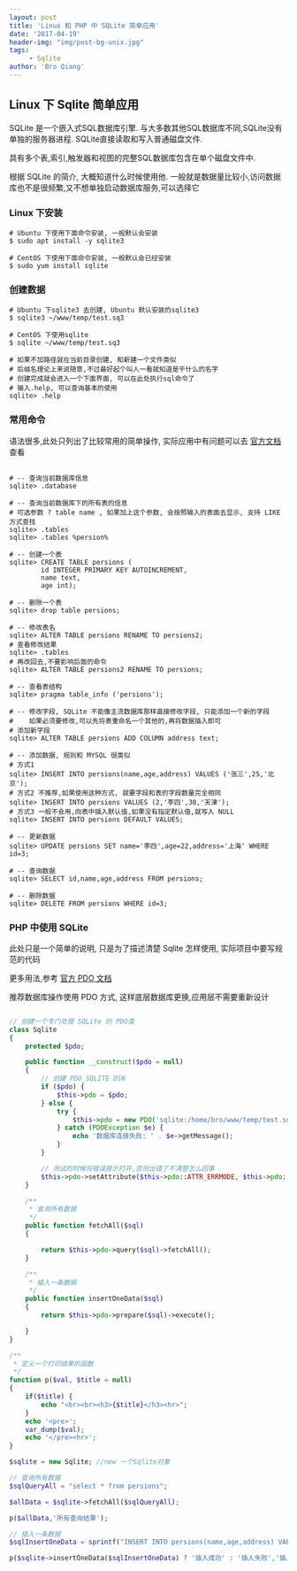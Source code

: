 ```yaml
---
layout: post
title: 'Linux 和 PHP 中 SQLite 简单应用'
date: '2017-04-19'
header-img: "img/post-bg-unix.jpg"
tags:
     - Sqlite
author: 'Bro Qiang'
---
```


## Linux 下 Sqlite 简单应用

SQLite 是一个嵌入式SQL数据库引擎. 与大多数其他SQL数据库不同,SQLite没有单独的服务器进程. SQLite直接读取和写入普通磁盘文件.

具有多个表,索引,触发器和视图的完整SQL数据库包含在单个磁盘文件中. 

根据 SQLite 的简介, 大概知道什么时候使用他. 一般就是数据量比较小,访问数据库也不是很频繁,又不想单独启动数据库服务,可以选择它

### Linux 下安装

```shell
# Ubuntu 下使用下面命令安装, 一般默认会安装
$ sudo apt install -y sqlite3

# CentOS 下使用下面命令安装, 一般默认会已经安装
$ sudo yum install sqlite
```

### 创建数据

```shell
# Ubuntu 下sqlite3 去创建, Ubuntu 默认安装的sqlite3
$ sqlite3 ~/www/temp/test.sq3

# CentOS 下使用sqlite
$ sqlite ~/www/temp/test.sq3

# 如果不加路径就在当前目录创建, 和新建一个文件类似
# 后缀名理论上来说随意,不过最好起个叫人一看就知道是干什么的名字
# 创建完成就会进入一个下面界面, 可以在此处执行sql命令了
# 输入.help, 可以查询基本的使用
sqlite> .help
```

### 常用命令

语法很多,此处只列出了比较常用的简单操作, 实际应用中有问题可以去 [官方文档](http://www.sqlite.org/lang.html) 查看

```shell

# -- 查询当前数据库信息
sqlite> .database

# -- 查询当前数据库下的所有表的信息
# 可选参数 ? table name , 如果加上这个参数, 会按照输入的表面去显示, 支持 LIKE 方式查找
sqlite> .tables
sqlite> .tables %persion%

# -- 创建一个表
sqlite> CREATE TABLE persions ( 
        id INTEGER PRIMARY KEY AUTOINCREMENT, 
        name text, 
        age int);

# -- 删除一个表
sqlite> drop table persions;

# -- 修改表名
sqlite> ALTER TABLE persions RENAME TO persions2;
# 查看修改结果
sqlite> .tables
# 再改回去,不要影响后面的命令
sqlite> ALTER TABLE persions2 RENAME TO persions;

# -- 查看表结构
sqlite> pragma table_info ('persions');

# -- 修改字段, SQLite 不能像主流数据库那样直接修改字段, 只能添加一个新的字段
#    如果必须要修改,可以先将表重命名一个其他的,再将数据插入即可
# 添加新字段
sqlite> ALTER TABLE persions ADD COLUMN address text;

# -- 添加数据, 规则和 MYSQL 很类似
# 方式1
sqlite> INSERT INTO persions(name,age,address) VALUES ('张三',25,'北京'); 
# 方式2 不推荐,如果使用这种方式, 就要字段和表的字段数量完全相同
sqlite> INSERT INTO persions VALUES (2,'李四',30,'天津'); 
# 方式3 一般不会用,向表中插入默认值,如果没有指定默认值,就写入 NULL
sqlite> INSERT INTO persions DEFAULT VALUES;

# -- 更新数据
sqlite> UPDATE persions SET name='李四',age=22,address='上海' WHERE id=3;

# -- 查询数据
sqlite> SELECT id,name,age,address FROM persions;

# -- 删除数据
sqlite> DELETE FROM persions WHERE id=3;

```

### PHP 中使用 SQLite

此处只是一个简单的说明, 只是为了描述清楚 Sqlite 怎样使用, 实际项目中要写规范的代码

更多用法,参考 [官方 PDO 文档](http://php.net/manual/zh/book.pdo.php)

推荐数据库操作使用 PDO 方式, 这样底层数据库更换,应用层不需要重新设计


```php

// 创建一个专门处理 SQLite 的 PDO类
class Sqlite
{
    protected $pdo;

    public function __construct($pdo = null)
    {
        // 创建 PDO_SQLITE DSN
        if ($pdo) {
            $this->pdo = $pdo;
        } else {
            try {
                $this->pdo = new PDO('sqlite:/home/bro/www/temp/test.sq3');
            } catch (PDOException $e) {
                echo '数据库连接失败: ' . $e->getMessage();
            }
        }

        // 测试的时候将错误提示打开,否则出错了不清楚怎么回事
        $this->pdo->setAttribute($this->pdo::ATTR_ERRMODE, $this->pdo::ERRMODE_EXCEPTION);
    }

    /**
     * 查询所有数据
     */
    public function fetchAll($sql)
    {

        return $this->pdo->query($sql)->fetchAll();
    }

    /**
     * 插入一条数据
     */
    public function insertOneData($sql)
    {
        return $this->pdo->prepare($sql)->execute();

    }
}

/**
 * 定义一个打印结果的函数
 */
function p($val, $title = null)
{
    if($title) {
        echo "<br><br><h3>{$title}</h3><hr>";
    }
    echo '<pre>';
    var_dump($val);
    echo '</pre><hr>';
}

$sqlite = new Sqlite; //new 一个Sqlite对象

// 查询所有数据
$sqlQueryAll = "select * from persions";

$allData = $sqlite->fetchAll($sqlQueryAll);

p($allData,'所有查询结果');

// 插入一条数据
$sqlInsertOneData = sprintf("INSERT INTO persions(name,age,address) VALUES ('%s',%d,'%s');",'张三',25,'北京');

p($sqlite->insertOneData($sqlInsertOneData) ? '插入成功' : '插入失败','插入一条数据');
```






